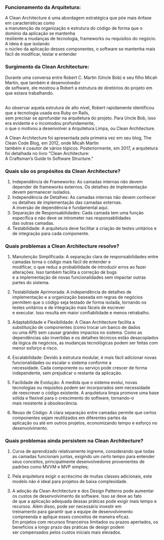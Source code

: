 ### Funcionamento da Arquitetura:
A Clean Architecture é uma abordagem estratégica que põe mais ênfase em características como <br>
a manutenção da organização e estrutura do código de forma que o domínio da aplicação se mantenha <br>
resiliente a mudanças de tecnologia, frameworks ou requisitos do negócio. A ideia é que isolando <br>
o núcleo da aplicação desses componentes, o software se mantenha mais fácil de modificar, testar e entender <br>

### Surgimento da Clean Architecture:
Durante uma conversa entre Robert C. Martin (Uncle Bob) e seu filho Micah Martin, que também é desenvolvedor <br>
de software, ele mostrou a Robert a estrutura de diretórios do projeto em que estava trabalhando.<br><br>

Ao observar aquela estrutura de alto nível, Robert rapidamente identificou que a tecnologia usada era Ruby on Rails, <br>
sem precisar se aprofundar na arquitetura do projeto. Para Uncle Bob, isso era evidente e o incomodou profundamente, <br>
o que o motivou a desenvolver a Arquitetura Limpa, ou Clean Architecture.

A Clean Architecture foi apresentada pela primeira vez em seu blog, The Clean Code Blog, em 2012, onde Micah Martin<br> 
também é coautor de vários tópicos. Posteriormente, em 2017, a arquitetura foi detalhada no livro "Clean Architecture: <br>
A Craftsman’s Guide to Software Structure."

### Quais são os propósitos da Clean Architecture?
1. Independência de Frameworks: As camadas internas não devem depender de frameworks externos. Os detalhes de implementação<br>
 devem permanecer isolados.<br>
2. Independência de Detalhes: As camadas internas não devem conhecer os detalhes de implementação das camadas externas. <br>
A inversão de dependência é fundamental aqui.<br>
3. Separação de Responsabilidades: Cada camada tem uma função específica e não deve se intrometer nas responsabilidades <br>
das outras camadas.<br>
4. Testabilidade: A arquitetura deve facilitar a criação de testes unitários e de integração para cada componente.<br>

### Quais problemas a Clean Architecture resolve?
1. Manutenção Simplificada: A separação clara de responsabilidades entre camadas torna o código mais fácil de entender e <br>
modificar, o que reduz a probabilidade de introduzir erros ao fazer alterações. Isso também facilita a correção de bugs <br>
e a implementação de novas funcionalidades sem impactar outras partes do sistema.<br>

2. Testabilidade Aprimorada: A independência de detalhes de implementação e a organização baseada em regras de negócios <br>
permitem que o código seja testado de forma isolada, tornando os testes unitários e de integração mais fáceis de escrever <br>
e executar. Isso resulta em maior confiabilidade e menos retrabalho.<br>

3. Adaptabilidade e Flexibilidade: A Clean Architecture facilita a substituição de componentes (como trocar um banco de dados<br>
 ou uma API) sem causar grandes impactos no sistema. Como as dependências são invertidas e os detalhes técnicos estão desacoplados<br>
  da lógica de negócios, as mudanças tecnológicas podem ser feitas com menor esforço e risco.<br>

4. Escalabilidade: Devido à estrutura modular, é mais fácil adicionar novas funcionalidades ou escalar o sistema conforme a <br> necessidade. Cada componente ou serviço pode crescer de forma independente, sem prejudicar o restante da aplicação.<br>

5. Facilidade de Evolução: À medida que o sistema evolui, novas tecnologias ou requisitos podem ser incorporados sem necessidade <br>
de reescrever o código existente. A arquitetura limpa promove uma base sólida e flexível para o crescimento do software, tornando-o<br> mais resistente à obsolescência.

6. Reuso de Código: A clara separação entre camadas permite que certos componentes sejam reutilizados em diferentes partes da <br>
aplicação ou até em outros projetos, economizando tempo e esforço no desenvolvimento.<br>

### Quais problemas ainda persistem na Clean Architecture?
1. Curva de aprendizado relativamente íngreme, considerando que todas as camadas funcionam juntas, exigindo um certo tempo para entender seus conceitos, principalmente desenvolvedores provenientes de padrões como MVVM e MVP simples;<br>

2. Pela arquitetura exigir o acréscimo de muitas classes adicionais, este modelo não é ideal para projetos de baixa complexidade.<br>

3. A adoção da Clean Architecture e dos Design Patterns pode aumentar os custos de desenvolvimento de software. Isso se deve ao fato <br>
 de que a aplicação adequada dessas práticas pode exigir mais tempo e recursos. Além disso, pode ser necessário investir em <br>
 treinamento para garantir que a equipe de desenvolvimento compreenda e aplique esses conceitos de maneira eficaz.<br>
Em projetos com recursos financeiros limitados ou prazos apertados, os benefícios a longo prazo das práticas de design podem<br>
 ser compensados pelos custos iniciais mais elevados.